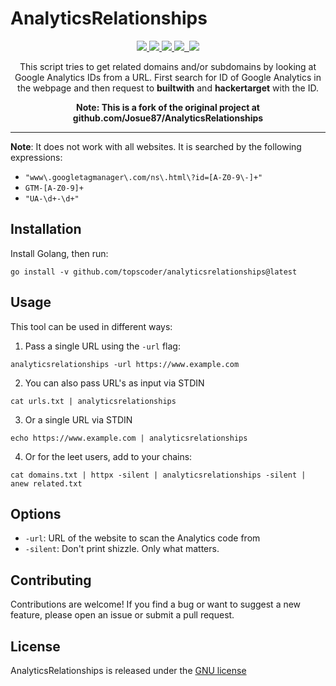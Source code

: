 # AnalyticsRelationships

<p align="center">
  <a href="https://golang.org/dl/#stable">
    <img src="https://img.shields.io/badge/go-1.16-blue.svg?style=flat-square&logo=go">
  </a>
  <a href="https://www.python.org/">
    <img src="https://img.shields.io/badge/python-3.6+-blue.svg?style=flat-square&logo=go">
  </a>
   <a href="https://www.gnu.org/licenses/gpl-3.0.en.html">
    <img src="https://img.shields.io/badge/license-GNU-green.svg?style=square&logo=gnu">
   <a href="https://twitter.com/JosueEncinar">
    <img src="https://img.shields.io/badge/author-@JosueEncinar-orange.svg?style=square&logo=twitter">&nbsp;
    <a href="https://twitter.com/topscoder">
    <img src="https://img.shields.io/badge/author-@topscoder-orange.svg?style=square&logo=twitter">
  </a>
</p>


<p align="center">
This script tries to get related domains and/or subdomains by looking at Google Analytics IDs from a URL. First search for ID of Google Analytics in the webpage and then request to <b>builtwith</b> and <b>hackertarget</b> with the ID.</p>

<p align="center">
<b>Note: This is a fork of the original project at github.com/Josue87/AnalyticsRelationships</b>
</p>

<hr/>

 **Note**: It does not work with all websites. It is searched by the following expressions:

* `"www\.googletagmanager\.com/ns\.html\?id=[A-Z0-9\-]+"`
* `GTM-[A-Z0-9]+`
* `"UA-\d+-\d+"`

## Installation

Install Golang, then run:

`go install -v github.com/topscoder/analyticsrelationships@latest`

## Usage

This tool can be used in different ways:

1. Pass a single URL using the `-url` flag:
```
analyticsrelationships -url https://www.example.com
```

2. You can also pass URL's as input via STDIN

```
cat urls.txt | analyticsrelationships
```

3. Or a single URL via STDIN

```
echo https://www.example.com | analyticsrelationships
```

4. Or for the leet users, add to your chains:
     
```
cat domains.txt | httpx -silent | analyticsrelationships -silent | anew related.txt
```
     
## Options

- `-url`: URL of the website to scan the Analytics code from
- `-silent`: Don't print shizzle. Only what matters.

## Contributing

Contributions are welcome! If you find a bug or want to suggest a new feature, please open an issue or submit a pull request.

## License

AnalyticsRelationships is released under the [GNU license](./LICENSE)

